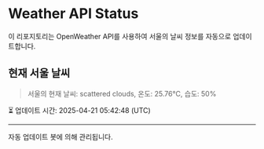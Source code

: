 
# Weather API Status

이 리포지토리는 OpenWeather API를 사용하여 서울의 날씨 정보를 자동으로 업데이트합니다.

## 현재 서울 날씨
> 서울의 현재 날씨: scattered clouds, 온도: 25.76°C, 습도: 50%

⏳ 업데이트 시간: 2025-04-21 05:42:48 (UTC)

---
자동 업데이트 봇에 의해 관리됩니다.
